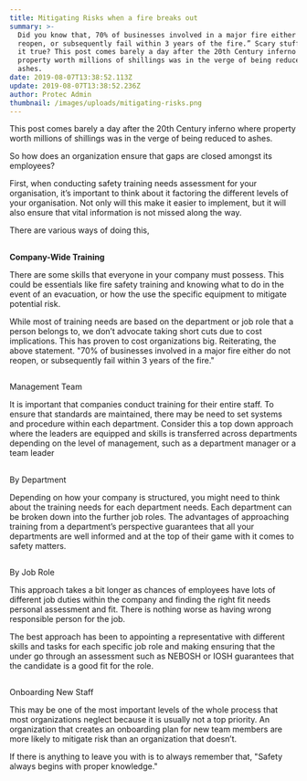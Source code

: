 ```yaml
---
title: Mitigating Risks when a fire breaks out
summary: >-
  Did you know that, 70% of businesses involved in a major fire either do not
  reopen, or subsequently fail within 3 years of the fire.” Scary stuff! But is
  it true? This post comes barely a day after the 20th Century inferno where
  property worth millions of shillings was in the verge of being reduced to
  ashes.
date: 2019-08-07T13:38:52.113Z
update: 2019-08-07T13:38:52.236Z
author: Protec Admin
thumbnail: /images/uploads/mitigating-risks.png
---
```

This post comes barely a day after the 20th Century inferno where property worth millions of shillings was in the verge of being reduced to ashes.

So how does an organization ensure that gaps are closed amongst its employees? 

First, when conducting safety training needs assessment for your organisation, it’s important to think about it factoring the different levels of your organisation. Not only will this make it easier to implement, but it will also ensure that vital information is not missed along the way.

There are various ways of doing this,

## **Company-Wide Training**

There are some skills that everyone in your company must possess. This could be essentials like fire safety training and knowing what to do in the event of an evacuation, or how the use the specific equipment to mitigate potential risk.

While most of training needs are based on the department or job role that a person belongs to, we don’t advocate taking short cuts due to cost implications. This has proven to cost organizations big. Reiterating, the above statement. "70% of businesses involved in a major fire either do not reopen, or subsequently fail within 3 years of the fire."

## Management Team

It is important that companies conduct training for their entire staff.  To ensure that standards are maintained, there may be need to set systems and procedure within each department. Consider this a top down approach where the leaders are equipped and skills is transferred across departments depending on the level of management, such as a department manager or a team leader

## By Department

Depending on how your company is structured, you might need to think about the training needs for each department needs. Each department can be broken down into the further job roles. The advantages of approaching training from a department’s perspective guarantees that all your departments are well informed and at the top of their game with it comes to safety matters.

## By Job Role

This approach takes a bit longer as chances of employees have lots of different job duties within the company and finding the right fit needs personal assessment and fit. There is nothing worse as having wrong responsible person for the job.

The best approach has been to appointing a representative with different skills and tasks for each specific job role and making ensuring that the under go through an assessment such as NEBOSH or IOSH guarantees that the candidate is a good fit for the role.

## Onboarding New Staff

This may be one of the most important levels of the whole process that most organizations neglect because it is usually not a top priority. An organization that creates an onboarding plan for new team members are more likely to mitigate risk than an organization that doesn’t.

If there is anything to leave you with is to always remember that, "Safety always begins with proper knowledge."

